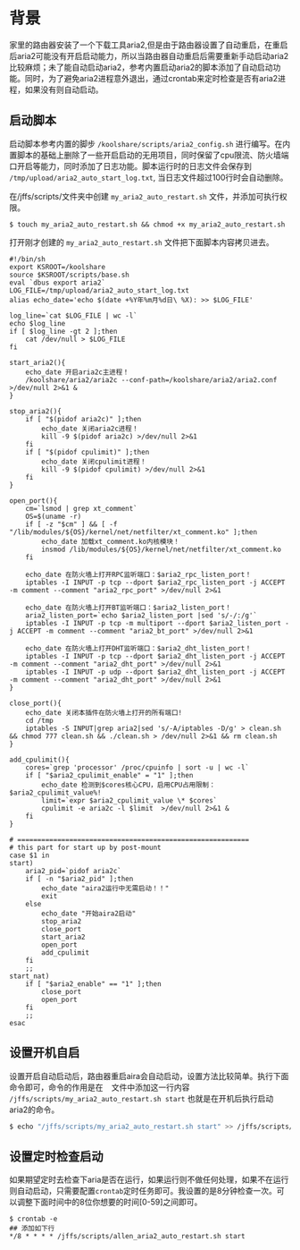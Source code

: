 # 背景

家里的路由器安装了一个下载工具aria2,但是由于路由器设置了自动重启，在重启后aria2可能没有开启启动能力，所以当路由器自动重启后需要重新手动启动aria2比较麻烦；未了能自动启动aria2，参考内置启动aria2的脚本添加了自动启动功能。同时，为了避免aria2进程意外退出，通过crontab来定时检查是否有aria2进程，如果没有则自动启动。

## 启动脚本

启动脚本参考内置的脚步 `/koolshare/scripts/aria2_config.sh` 进行编写。在内置脚本的基础上删除了一些开启启动的无用项目，同时保留了cpu限流、防火墙端口开启等能力，同时添加了日志功能。脚本运行时的日志文件会保存到 `/tmp/upload/aria2_auto_start_log.txt`, 当日志文件超过100行时会自动删除。

在/jffs/scripts/文件夹中创建 `my_aria2_auto_restart.sh` 文件，并添加可执行权限。

```shell
$ touch my_aria2_auto_restart.sh && chmod +x my_aria2_auto_restart.sh

```
打开刚才创建的 `my_aria2_auto_restart.sh` 文件把下面脚本内容拷贝进去。

```shell
#!/bin/sh
export KSROOT=/koolshare
source $KSROOT/scripts/base.sh
eval `dbus export aria2`
LOG_FILE=/tmp/upload/aria2_auto_start_log.txt
alias echo_date='echo $(date +%Y年%m月%d日\ %X): >> $LOG_FILE'

log_line=`cat $LOG_FILE | wc -l`
echo $log_line
if [ $log_line -gt 2 ];then
    cat /dev/null > $LOG_FILE
fi

start_aria2(){
	echo_date 开启aria2c主进程！
	/koolshare/aria2/aria2c --conf-path=/koolshare/aria2/aria2.conf >/dev/null 2>&1 &
}

stop_aria2(){
	if [ "$(pidof aria2c)" ];then
		echo_date 关闭aria2c进程！
		kill -9 $(pidof aria2c) >/dev/null 2>&1
	fi
	if [ "$(pidof cpulimit)" ];then
		echo_date 关闭cpulimit进程！
		kill -9 $(pidof cpulimit) >/dev/null 2>&1
	fi
}

open_port(){
	cm=`lsmod | grep xt_comment`
	OS=$(uname -r)
	if [ -z "$cm" ] && [ -f "/lib/modules/${OS}/kernel/net/netfilter/xt_comment.ko" ];then
		echo_date 加载xt_comment.ko内核模块！
		insmod /lib/modules/${OS}/kernel/net/netfilter/xt_comment.ko
	fi

	echo_date 在防火墙上打开RPC监听端口：$aria2_rpc_listen_port！
	iptables -I INPUT -p tcp --dport $aria2_rpc_listen_port -j ACCEPT -m comment --comment "aria2_rpc_port" >/dev/null 2>&1

	echo_date 在防火墙上打开BT监听端口：$aria2_listen_port！
	aria2_listen_port=`echo $aria2_listen_port |sed 's/-/:/g'`
	iptables -I INPUT -p tcp -m multiport --dport $aria2_listen_port -j ACCEPT -m comment --comment "aria2_bt_port" >/dev/null 2>&1

	echo_date 在防火墙上打开DHT监听端口：$aria2_dht_listen_port！
	iptables -I INPUT -p tcp --dport $aria2_dht_listen_port -j ACCEPT -m comment --comment "aria2_dht_port" >/dev/null 2>&1
	iptables -I INPUT -p udp --dport $aria2_dht_listen_port -j ACCEPT -m comment --comment "aria2_dht_port" >/dev/null 2>&1
}

close_port(){
	echo_date 关闭本插件在防火墙上打开的所有端口!
	cd /tmp
	iptables -S INPUT|grep aria2|sed 's/-A/iptables -D/g' > clean.sh && chmod 777 clean.sh && ./clean.sh > /dev/null 2>&1 && rm clean.sh
}

add_cpulimit(){
	cores=`grep 'processor' /proc/cpuinfo | sort -u | wc -l`
	if [ "$aria2_cpulimit_enable" = "1" ];then
		echo_date 检测到$cores核心CPU，启用CPU占用限制：$aria2_cpulimit_value%!
		limit=`expr $aria2_cpulimit_value \* $cores`
		cpulimit -e aria2c -l $limit  >/dev/null 2>&1 &
	fi
}

# ==========================================================
# this part for start up by post-mount
case $1 in
start)
    aria2_pid=`pidof aria2c`
    if [ -n "$aria2_pid" ];then
        echo_date "aira2运行中无需启动！！"
        exit
    else
        echo_date "开始aira2启动"
		stop_aria2
		close_port
		start_aria2
		open_port
		add_cpulimit
    fi
    ;;
start_nat)
	if [ "$aria2_enable" == "1" ];then
		close_port
		open_port
	fi
	;;
esac
```



## 设置开机自启

设置开启自动启动后，路由器重启aira会自动启动，设置方法比较简单。执行下面命令即可，命令的作用是在 ` ` 文件中添加这一行内容 `/jffs/scripts/my_aria2_auto_restart.sh start` 也就是在开机后执行启动aria2的命令。

```bash
$ echo "/jffs/scripts/my_aria2_auto_restart.sh start" >> /jffs/scripts/services-start
```

## 设置定时检查启动

如果期望定时去检查下aria是否在运行，如果运行则不做任何处理，如果不在运行则自动启动，只需要配置`crontab`定时任务即可。我设置的是8分钟检查一次。可以调整下面时间中的8位你想要的时间[0-59]之间即可。

```shell
$ crontab -e
## 添加如下行
*/8 * * * * /jffs/scripts/allen_aria2_auto_restart.sh start

```
